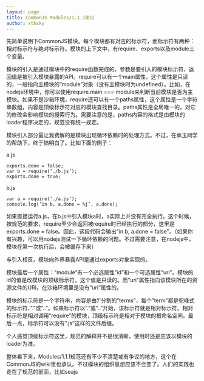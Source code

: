 ```yaml
---
layout: page
title: CommonJS Modules/1.1.1笔记
author: xthsky
---
```


先简单说明下CommonJS模块。每个模块都有对应的标示符，而标示符有两种：相对标示符与绝对标示符。模块的上下文中，有require、exports以及module三个变量。

模块的引入是通过模块中的require函数完成的，参数是要引入的模块标示符，返回值是被引入模块暴露的API。require可以有一个main属性，这个属性是只读的，一般指向主模块的”module”对象（没有主模块时为undefined）。比如，在nodejs环境中，你可以使用require.main === module来判断当前模块是否为主模块。如果不是沙箱环境，require还可以有一个paths属性，这个属性是一个字符串数组，内容是顶级标示符对应的模块查找目录。paths属性是全局唯一的，对它的修改会影响模块的搜索行为。需要注意的是，paths内容的格式是由模块的loader程序决定的，规范没有统一规定。

模块引入部分最让我费解的是模块出现循环依赖时的处理方式。不过，在承玉同学的帮助下，终于搞明白了。比如下面的例子：

a.js

    exports.done = false;
    var b = require(‘./b.js’);
    exports.done = true;

b.js

    var a = require(‘./a.js’);
    console.log(‘in b, a.done = %j’, a.done);

如果直接运行a.js，在b.js中引入模块a时，a实际上并没有完全执行。这个时候，按规范的要求，require至少会返回被require时已经执行的部分，这里是exports.done = false。因此，这段代码会输出“in b, a.done = false”。（如果你有兴趣，可以用nodejs测试一下循环依赖的问题。不过需要注意，在nodejs中，模块在第一次执行后，会被缓存下来）

与引入相反，模块向外界暴露API是通过exports对象实现的。

模块最后一个属性：”module”有一个必选属性”id”和一个可选属性”uri”。模块的id的值是改模块的顶级标示符，这个值是只读的。而”uri”属性指向该模块所在的资源文件的URI。在沙箱环境里是没有”uri”属性的。

模块的标示符是一个字符串，内容是由’/'分割的”terms”，每个”term”都是驼峰式的标示符、”.”或”..”。如果标示符以”.”或”..”开始，该标示符就是相对标示符。相对标示符是相对调用”require”的模块，顶级标示符是相对于模块的根命名空间。最后一点，标示符可以没有”.js”这样的文件后缀。

个人感觉顶级标示符这里，规范的解释并不是很清晰，使用时还是应该以模块的loader为准。

整体看下来，Modules/1.1.1规范还有不少不清楚或有争议的地方，这个在CommonJS的wiki里也承认。不过模块的组织思想应该不会变了。人们的实践也走在了规范的前面，比如seajs 
